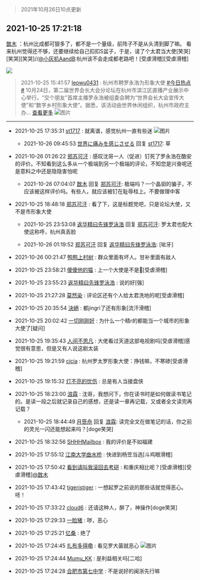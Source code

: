 > 2021年10月26日10点更新
<link rel="stylesheet" href="https://cdn.jsdelivr.net/gh/taotie6/sampleJSON@main/css/photo_show.css">
<meta name="referrer" content="no-referrer" />


 ## 2021-10-25 17:21:18 

 [㪚木](https://www.coolapk.com/feed/30942391?shareKey=MzIyNzU5OWNjNTEzNjE3NjgwNGQ~) ：杭州比成都可狠多了，都不是一个量级，前阵子不是从头清到脚了嘛。
看来杭州觉得还不够，还要继续给自己扣扣S盆子，于是，请了个太君当大使[笑哭][笑哭][笑哭]//<a class="feed-link-uname" href="/u/小灰机AandB">@小灰机AandB</a>:杭州该不会走成都老路吧！[受虐滑稽][受虐滑稽] 

<div class="album">
<img class="img-item" src="https://image.coolapk.com/feed/2019/0507/23/1081091_4586_1095@230x167.gif" />
</div>

> 2021-10-25 15:41:57 
> [leowu0431](https://www.coolapk.com/feed/30940252?shareKey=OWFhNDk5NDM1MjI3NjE3NjgwNGQ~) : 杭州市聘罗永浩为形象大使 <a class="feed-link-tag" href="/t/今日热点?type=0">#今日热点#</a> 10月24日，第二届世界会长大会分论坛在杭州市滨江区直播产业展示中心举行。“交个朋友”首席主播罗永浩被组委会聘为“世界会长大会宣传大使”和“数字乡村形象大使”。据悉，该活动由世界休闲组织，杭州市政府主办... <a href="">查看更多</a> 
![图片](https://image.coolapk.com/feed/2021/1025/15/1072847_7716_13@1335x675.jpg)

 ------- 

- 2021-10-25 17:35:31 [st1717](uid=1303467) : 就离谱，感觉杭州一直有些迷 ![图片](https://image.coolapk.com/feed/2019/0511/09/1215166_7051_9675@284x210.gif)

    - 2021-10-26 09:45:53 [世界に痛みを感じさせる](uid=5662706) 回复 [st1717](uid=1303467): 草 

- 2021-10-26 01:26:22 [郑苏可汗](uid=678781) : 感叹沈哥一人（促进）钉死了罗永浩在酷安的评价。不知看到这么多从一个极端到另一个极端的评论，不知您是兴奋呢还是意料之中还是隐隐害怕呢 

    - 2021-10-26 07:04:07 [㪚木](uid=1081091) 回复 [郑苏可汗](uid=678781): 极端吗？一个晶驲的骗子，不应该被这样评价吗。有些人，就应该被钉在耻辱柱上。不要做理中客 

- 2021-10-25 18:48:18 [郑苏可汗](uid=678781) : 看了下，这是标题党吧，只是论坛大使，又不是市形象大使 

    - 2021-10-25 23:53:08 [返华精曰先锋罗泳浩](uid=832365) 回复 [郑苏可汗](uid=678781): 罗太君也配大使这称呼，杭州真丢脸 

    - 2021-10-26 01:19:52 [郑苏可汗](uid=678781) 回复 [返华精曰先锋罗泳浩](uid=832365): [呲牙] 

- 2021-10-26 00:21:47 [鸭鸭上村树](uid=731274) : 群众里面有坏人。甘补里面有敌人 

- 2021-10-25 23:58:21 [傻傻他的猫](uid=831321) : 上一个大使是不是🐴[受虐滑稽] 

- 2021-10-25 23:55:23 [返华精曰先锋罗泳浩](uid=832365) : 说的好[强] 

- 2021-10-25 21:27:28 [莫然染](uid=704691) : 评论区还有个人给太君洗地的呢[受虐滑稽] 

- 2021-10-25 20:35:54 [決絕](uid=2288436) : 都jingri了还有形象[流汗滑稽] 

- 2021-10-25 20:02:42 [一切刚刚好](uid=701389) : 为什么一个精r的都能当一个城市的形象大使了[疑问] 

- 2021-10-25 19:35:43 [人间不思凡](uid=2080265) : 大佬看过天道这部电视剧吗[受虐滑稽]感觉很有意思，但是又有人说这剧太装 

- 2021-10-25 19:21:59 [cicia](uid=6177749) : 杭州罗太罗形象大使：挣钱嘛，不寒碜[受虐滑稽] 

- 2021-10-25 19:15:32 [灯不亮的忧伤](uid=2715037) : 总是有人当接盘侠 

- 2021-10-25 18:23:00 [浪霖](uid=763384) : 沈哥，我想问下，你在读书时是如何做读书笔记的。是读一段之后就记录自己的感想，还是读一章再记载，又或者全文读完再记载？ 

    - 2021-10-25 18:44:49 [月笹舟](uid=883730) 回复 [浪霖](uid=763384): 读完全文在做笔记的话，你之前的灵光一闪还能想起来吗？[doge笑哭] 

- 2021-10-25 18:32:56 [SHHHMailbox](uid=3071885) : 我的评价是不如福建 

- 2021-10-25 17:55:12 [江南大学曲水桥](uid=2825228) : 快进到杨笠当选[斗鸡眼滑稽] 

- 2021-10-25 17:50:42 [看到请叫我滚回去考研](uid=3241499) : 和重庆相比呢？[受虐滑稽][受虐滑稽]<a class="feed-link-uname" href="/u/㪚木">@㪚木</a> 

- 2021-10-25 17:43:42 [tigeristiger](uid=479695) : 一想起罗之前说的那些话就觉得恶心。呸！ 

- 2021-10-25 17:33:22 [cloud6](uid=852635) : 还请这种人，醉了，神操作[doge笑哭] 

- 2021-10-25 17:29:33 [一脸猪](uid=4027549) : 哕，恶心 

- 2021-10-25 17:25:21 [忆桑](uid=2284404) : 绝了 

- 2021-10-25 17:24:45 [扎布多得嘞](uid=1778156) : 看见罗大菌就恶心 ![图片](https://image.coolapk.com/feed/2021/1025/17/1778156_a41e2710_3884_2482@720x954.jpeg)

- 2021-10-25 17:24:44 [Mumu_KK](uid=1355663) : 是利益相关吗[二哈] 

- 2021-10-25 17:24:28 [合肥市第七中学](uid=3597151) : 不是说好的闽浙先行嘛 

